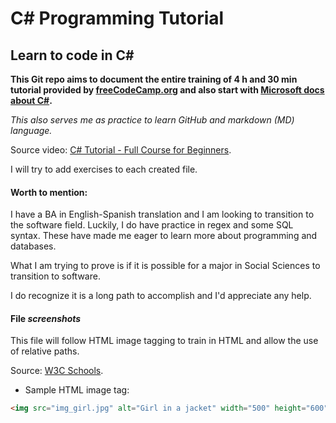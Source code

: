 # C\# Programming Tutorial
## Learn to code in C#

**This Git repo aims to document the entire training of 4 h and 30 min tutorial provided by [freeCodeCamp.org](https://www.freecodecamp.org/) and also start with [Microsoft docs about C#](https://docs.microsoft.com/en-us/dotnet/csharp/).**

*This also serves me as practice to learn GitHub and markdown (MD) language.*

Source video: [C# Tutorial - Full Course for Beginners](https://youtu.be/GhQdlIFylQ8).

I will try to add exercises to each created file.

#### Worth to mention:
I have a BA in English-Spanish translation and I am looking to transition to the software field. Luckily, I do have practice in regex and some SQL syntax. These have made me eager to learn more about programming and databases.

What I am trying to prove is if it is possible for a major in Social Sciences to transition to software.

I do recognize it is a long path to accomplish and I'd appreciate any help.

#### File _screenshots_

This file will follow HTML image tagging to train in HTML and allow the use of relative paths.

Source: [W3C Schools](https://www.w3schools.com/tags/tag_img.asp).

- Sample HTML image tag: 
```html
<img src="img_girl.jpg" alt="Girl in a jacket" width="500" height="600">
```
